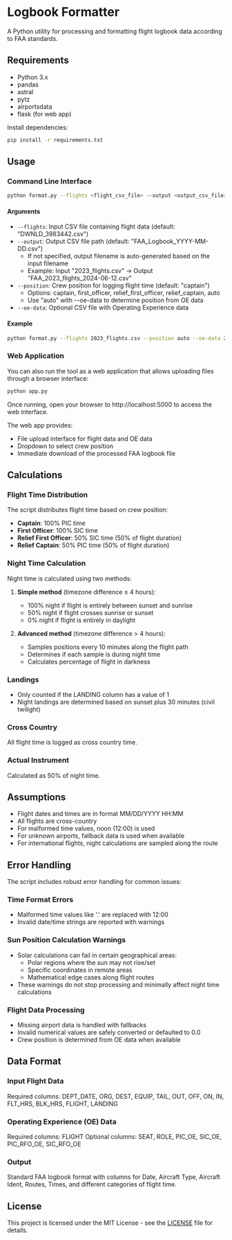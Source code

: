 # Logbook Formatter

A Python utility for processing and formatting flight logbook data according to FAA standards.

## Requirements

- Python 3.x
- pandas
- astral
- pytz
- airportsdata
- flask (for web app)

Install dependencies:
```bash
pip install -r requirements.txt
```

## Usage

### Command Line Interface

```bash
python format.py --flights <flight_csv_file> --output <output_csv_file> --position <crew_position> --oe-data <oe_data_csv>
```

#### Arguments

- `--flights`: Input CSV file containing flight data (default: "DWNLD_3983442.csv")
- `--output`: Output CSV file path (default: "FAA_Logbook_YYYY-MM-DD.csv")
  - If not specified, output filename is auto-generated based on the input filename
  - Example: Input "2023_flights.csv" → Output "FAA_2023_flights_2024-06-12.csv"
- `--position`: Crew position for logging flight time (default: "captain")
  - Options: captain, first_officer, relief_first_officer, relief_captain, auto
  - Use "auto" with --oe-data to determine position from OE data
- `--oe-data`: Optional CSV file with Operating Experience data

#### Example

```bash
python format.py --flights 2023_flights.csv --position auto --oe-data 2023_OE.csv
```

### Web Application

You can also run the tool as a web application that allows uploading files through a browser interface:

```bash
python app.py
```

Once running, open your browser to http://localhost:5000 to access the web interface.

The web app provides:
- File upload interface for flight data and OE data
- Dropdown to select crew position
- Immediate download of the processed FAA logbook file

## Calculations

### Flight Time Distribution

The script distributes flight time based on crew position:
- **Captain**: 100% PIC time
- **First Officer**: 100% SIC time
- **Relief First Officer**: 50% SIC time (50% of flight duration)
- **Relief Captain**: 50% PIC time (50% of flight duration)

### Night Time Calculation

Night time is calculated using two methods:
1. **Simple method** (timezone difference ≤ 4 hours):
   - 100% night if flight is entirely between sunset and sunrise
   - 50% night if flight crosses sunrise or sunset
   - 0% night if flight is entirely in daylight

2. **Advanced method** (timezone difference > 4 hours):
   - Samples positions every 10 minutes along the flight path
   - Determines if each sample is during night time
   - Calculates percentage of flight in darkness

### Landings

- Only counted if the LANDING column has a value of 1
- Night landings are determined based on sunset plus 30 minutes (civil twilight)

### Cross Country

All flight time is logged as cross country time.

### Actual Instrument

Calculated as 50% of night time.

## Assumptions

- Flight dates and times are in format MM/DD/YYYY HH:MM
- All flights are cross-country
- For malformed time values, noon (12:00) is used
- For unknown airports, fallback data is used when available
- For international flights, night calculations are sampled along the route

## Error Handling

The script includes robust error handling for common issues:

### Time Format Errors
- Malformed time values like '.' are replaced with 12:00
- Invalid date/time strings are reported with warnings

### Sun Position Calculation Warnings
- Solar calculations can fail in certain geographical areas:
  - Polar regions where the sun may not rise/set
  - Specific coordinates in remote areas
  - Mathematical edge cases along flight routes
- These warnings do not stop processing and minimally affect night time calculations

### Flight Data Processing
- Missing airport data is handled with fallbacks
- Invalid numerical values are safely converted or defaulted to 0.0
- Crew position is determined from OE data when available

## Data Format

### Input Flight Data
Required columns: DEPT_DATE, ORG, DEST, EQUIP, TAIL, OUT, OFF, ON, IN, FLT_HRS, BLK_HRS, FLIGHT, LANDING

### Operating Experience (OE) Data
Required columns: FLIGHT
Optional columns: SEAT, ROLE, PIC_OE, SIC_OE, PIC_RFO_OE, SIC_RFO_OE

### Output
Standard FAA logbook format with columns for Date, Aircraft Type, Aircraft Ident, Routes, Times, and different categories of flight time. 

## License

This project is licensed under the MIT License - see the [LICENSE](LICENSE) file for details. 